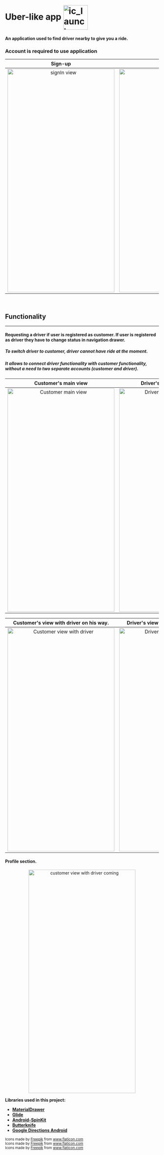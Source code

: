 # Uber-like app <img align="center" width="80px" height="80px" src="https://user-images.githubusercontent.com/48919056/73262695-1c79c700-41cf-11ea-9fdb-d9f26f5e936c.png" alt="ic_launcher"/>
#### An application used to find driver nearby to give you a ride.

### Account is required to use application
Sign-up             |  Login
:-------------------------:|:-------------------------:
  <img src="https://user-images.githubusercontent.com/48919056/73263481-f05f4580-41d0-11ea-980d-a25da66af505.jpg"  alt="signIn view" width="350" height="730px"/> | <img src="https://user-images.githubusercontent.com/48919056/73263524-066d0600-41d1-11ea-9b73-0da9cc70a001.jpg" alt="Login view" width="350" height="730px"/>
  
&nbsp;
## Functionality
---
#### Requesting a driver if user is registered as customer. If user is registered as driver they have to change status in navigation drawer.
##### To switch driver to customer, driver cannot have ride at the moment. 
##### It allows to connect driver functionality with customer functionality, without a need to two separate accounts (customer and driver).

Customer's main view            | Driver's navigation drawer
:-------------------------:|:-------------------------:
<img src="https://user-images.githubusercontent.com/48919056/73855506-76643780-4834-11ea-8533-065a5ef6e6ac.jpg" alt="Customer main view" width="350" height="730px"/> |  <img src="https://user-images.githubusercontent.com/48919056/73651486-d2885980-4684-11ea-96c7-42c405b70c8f.jpg" alt="Driver's navigation drawer" width="350" height="730px"/>


Customer's view with driver on his way.            | Driver's view with customer assigned.
:-------------------------:|:-------------------------:
<img src="https://user-images.githubusercontent.com/48919056/73855637-a14e8b80-4834-11ea-8a8f-6ae41f553f23.jpg" alt="Customer view with driver" width="350" height="730px"/> |  <img src="https://user-images.githubusercontent.com/48919056/73651314-77eefd80-4684-11ea-864f-abc9fd980ee5.jpg" alt="Driver's navigation drawer" width="350" height="730px"/>

#### Profile section.
<p align="middle">
  <img src="https://user-images.githubusercontent.com/48919056/73651706-49bded80-4685-11ea-9b25-b628fcac8e28.jpg" alt="customer view with driver coming" width="350" height="730px"/>
</p>

**Libraries used in this project:**
- **[MaterialDrawer](https://github.com/mikepenz/MaterialDrawer)**
- **[Glide](https://github.com/bumptech/glide)**
- **[Android-SpinKit](https://github.com/ybq/Android-SpinKit)**
- **[Butterknife](https://github.com/JakeWharton/butterknife)**
- **[Google Directions Android](https://github.com/jd-alexander/Google-Directions-Android)**

<div>
  <sub>
  Icons made by <a href="https://www.flaticon.com/authors/freepik" title="Freepik">Freepik</a> from <a href="https://www.flaticon.com/" title="Flaticon">www.flaticon.com</a>
  </sub>
</div>
<div>
  <sub>
  Icons made by <a href="https://www.flaticon.com/authors/freepik" title="Freepik">Freepik</a> from <a href="https://www.flaticon.com/" title="Flaticon">www.flaticon.com</a>
  </sub>
</div>
<div>
  <sub>
  Icons made by <a href="https://www.flaticon.com/authors/freepik" title="Freepik">Freepik</a> from <a href="https://www.flaticon.com/" title="Flaticon">www.flaticon.com</a>
  </sub>
</div>
